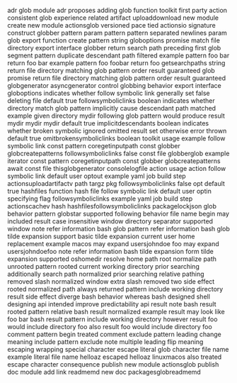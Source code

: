 adr glob module adr proposes adding glob function toolkit first party action consistent glob experience related artifact uploaddownload new module create new module actionsglob versioned pace tied actionsio signature construct globber pattern param pattern pattern separated newlines param glob export function create pattern string globoptions promise match file directory export interface globber return search path preceding first glob segment pattern duplicate descendant path filtered example pattern foo bar return foo bar example pattern foo foobar return foo getsearchpaths string return file directory matching glob pattern order result guaranteed glob promise return file directory matching glob pattern order result guaranteed globgenerator asyncgenerator control globbing behavior export interface globoptions indicates whether follow symbolic link generally set false deleting file default true followsymboliclinks boolean indicates whether directory match glob pattern implicitly cause descendant path matched example given directory mydir following glob pattern would produce result mydir mydir mydir default true implicitdescendants boolean indicates whether broken symbolic ignored omitted result set otherwise error thrown default true omitbrokensymboliclinks boolean toolkit usage example follow symbolic link const pattern coregetinputpath const globber globcreatepatterns followsymboliclinks false const file globberglob example iterator const pattern coregetinputpath const globber globcreatepatterns await const file thisglobgenerator consolelogfile action usage action follow symbolic link default user optout example yaml job build step actionsuploadartifactv path targz pkg followsymboliclinks false opt default true hashfiles function hash file follow symbolic link default user optin specifying flag followsymboliclinks example yaml job build step actionscachev hash hashfilesfollowsymboliclinks packagelockjson glob behavior pattern globstar supported following behavior file name begin may included result case insensitive window directory separator supported window note refer information bash glob pattern refer information bash glob tilde expansion support basic tilde expansion current user home replacement example macos may expand usersjohndoe foo may expand usersjohndoefoo note refer information bash tilde expansion form tilde expansion supported oshomedir resolve home path root normalize path unrooted pattern rooted current working directory prior searching additionally search path normalized prior searching relative pathing removed slash normalized window extra slash removed two side effect rooted normalized path always returned pattern include working directory result side effect diverge bash behavior whereas bash designed shell designing api intended improve predictability api result note bash result rooted pattern relative bash result normalized example result may look like foo bar bash result pattern include working directory however result foo would include directory foo also result foo would include directory foo comment pattern begin treated comment exclude pattern leading change meaning include pattern exclude note multiple leading flip meaning escaping wrapping special character escape literal glob character file name example literal file name helloaz escaped helloaz linuxmacos also treated escape character consequence publish new module actionsglob publish doc module add link readmemd new doc packagesglobreadmemd
